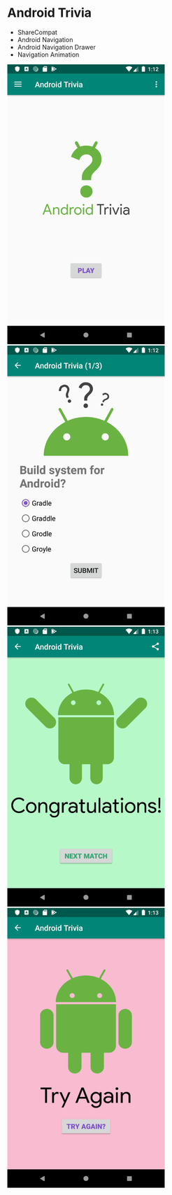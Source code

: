 # Android Trivia

- ShareCompat
- Android Navigation
- Android Navigation Drawer
- Navigation Animation

<img src="./screenshots/main.png" width="360" /> <img src="./screenshots/game.png" width="360" />
<img src="./screenshots/win.png" width="360" /> <img src="./screenshots/try_again.png" width="360" />
